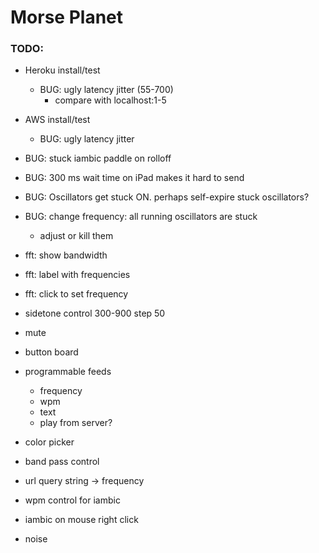 # Morse Planet

### TODO:

- Heroku install/test
	- BUG: ugly latency jitter (55-700) 
		- compare with localhost:1-5

- AWS install/test
	- BUG: ugly latency jitter

- BUG: stuck iambic paddle on rolloff
- BUG: 300 ms wait time on iPad makes it hard to send
- BUG: Oscillators get stuck ON.  perhaps self-expire stuck oscillators?

- BUG: change frequency: all running oscillators are stuck
	- adjust or kill them

- fft: show bandwidth
- fft: label with frequencies
- fft: click to set frequency

- sidetone control 300-900 step 50	

- mute

- button board
- programmable feeds
	- frequency
	- wpm
	- text
	- play from server?

- color picker
- band pass control
- url query string -> frequency
- wpm control for iambic
- iambic on mouse right click

- noise
